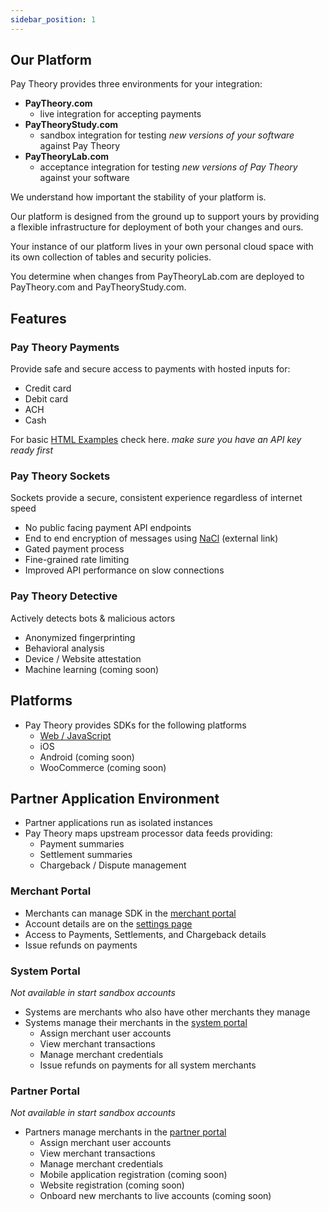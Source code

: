 ```yaml
---
sidebar_position: 1
---
```


## Our Platform

Pay Theory provides three environments for your integration:

- **PayTheory.com**
  - live integration for accepting payments
- **PayTheoryStudy.com** 
  - sandbox integration for testing _new versions of your software_ against Pay Theory
- **PayTheoryLab.com**
  - acceptance integration for testing _new versions of Pay Theory_ against your software
 
We understand how important the stability of your platform is. 

Our platform is designed from the ground up to support yours by providing a flexible infrastructure for deployment of both your changes and ours.

Your instance of our platform lives in your own personal cloud space with its own collection of tables and security policies.

You determine when changes from PayTheoryLab.com are deployed to PayTheory.com and PayTheoryStudy.com.

## Features

### Pay Theory Payments

Provide safe and secure access to payments with hosted inputs for:

- Credit card
- Debit card
- ACH
- Cash

For basic [HTML Examples](https://PARTNER_NAME.html.example.STAGE.com/index.html) check here. _make sure you have an API key ready first_


### Pay Theory Sockets

Sockets provide a secure, consistent experience regardless of internet speed

- No public facing payment API endpoints
- End to end encryption of messages using [NaCl](https://nacl.cr.yp.to/) (external link)
- Gated payment process
- Fine-grained rate limiting
- Improved API performance on slow connections


### Pay Theory Detective

Actively detects bots & malicious actors

- Anonymized fingerprinting
- Behavioral analysis
- Device / Website attestation
- Machine learning (coming soon)

## Platforms

-   Pay Theory provides SDKs for the following platforms
    -   [Web / JavaScript](../../tutorial-extras/WEB/MAIN.md)
    -   iOS
    -   Android (coming soon)
    -   WooCommerce (coming soon)


## Partner Application Environment

-  Partner applications run as isolated instances
-  Pay Theory maps upstream processor data feeds providing:
    - Payment summaries
    - Settlement summaries
    - Chargeback / Dispute management

### Merchant Portal
- Merchants can manage SDK in the [merchant portal](https://PARTNER_NAME.merchant.dashboard.STAGE.com)
- Account details are on the [settings page](https://PARTNER_NAME.merchant.dashboard.STAGE.com/settings)
- Access to Payments, Settlements, and Chargeback details
- Issue refunds on payments

### System Portal
_Not available in start sandbox accounts_
- Systems are merchants who also have other merchants they manage
- Systems manage their merchants in the [system portal](https://PARTNER_NAME.system.dashboard.STAGE.com)
    - Assign merchant user accounts
    - View merchant transactions
    - Manage merchant credentials
    - Issue refunds on payments for all system merchants

### Partner Portal
_Not available in start sandbox accounts_
- Partners manage merchants in the [partner portal](https://PARTNER_NAME.partner.dashboard.STAGE.com)
    - Assign merchant user accounts
    - View merchant transactions
    - Manage merchant credentials
    - Mobile application registration (coming soon)
    - Website registration (coming soon)
    - Onboard new merchants to live accounts (coming soon) 